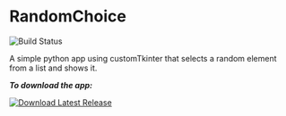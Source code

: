 # RandomChoice
![Build Status](https://github.com/Feriel080/RandomChoice/workflows/Build%20Installer/badge.svg)

A simple python app using customTkinter that selects a random element from a list and shows it.

***To download the app:***

[![Download Latest Release](https://img.shields.io/badge/Download-Latest_Release-green?style=for-the-badge&logo=github)](https://github.com/Feriel080/RandomChoice/releases/download/v1.0/RandomChoice.exe)
